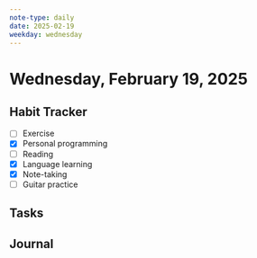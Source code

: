 ```yaml
---
note-type: daily
date: 2025-02-19
weekday: wednesday
---
```


# Wednesday, February 19, 2025

## Habit Tracker

- [ ] Exercise
- [x] Personal programming
- [ ] Reading
- [x] Language learning
- [x] Note-taking
- [ ] Guitar practice

## Tasks

## Journal
